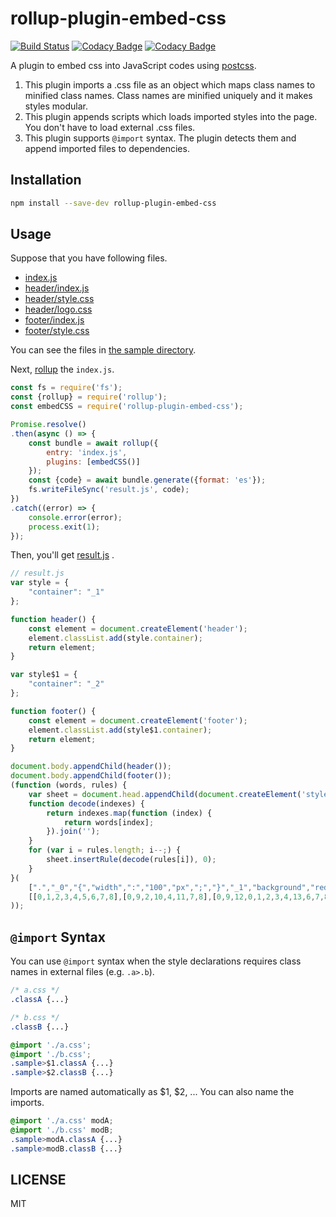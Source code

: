 # rollup-plugin-embed-css

[![Build Status](https://travis-ci.org/kei-ito/rollup-plugin-embed-css.svg?branch=master)](https://travis-ci.org/kei-ito/rollup-plugin-embed-css)
[![Codacy Badge](https://api.codacy.com/project/badge/Grade/9b26fe15174b4c8a86f96bbdc0b00db2)](https://www.codacy.com/app/kei.itof/rollup-plugin-embed-css?utm_source=github.com&amp;utm_medium=referral&amp;utm_content=kei-ito/rollup-plugin-embed-css&amp;utm_campaign=Badge_Grade)
[![Codacy Badge](https://api.codacy.com/project/badge/Coverage/9b26fe15174b4c8a86f96bbdc0b00db2)](https://www.codacy.com/app/kei.itof/rollup-plugin-embed-css?utm_source=github.com&utm_medium=referral&utm_content=kei-ito/rollup-plugin-embed-css&utm_campaign=Badge_Coverage)

A plugin to embed css into JavaScript codes using [postcss](https://github.com/postcss/postcss).

1. This plugin imports a .css file as an object which maps class names to minified class names. Class names are minified uniquely and it makes styles modular.
2. This plugin appends scripts which loads imported styles into the page. You don't have to load external .css files.
3. This plugin supports `@import` syntax. The plugin detects them and append imported files to dependencies.

## Installation

```bash
npm install --save-dev rollup-plugin-embed-css
```

## Usage

Suppose that you have following files.

- [index.js](https://github.com/kei-ito/rollup-plugin-embed-css/tree/master/sample/index.js)
- [header/index.js](https://github.com/kei-ito/rollup-plugin-embed-css/tree/master/sample/header/index.js)
- [header/style.css](https://github.com/kei-ito/rollup-plugin-embed-css/tree/master/sample/header/style.css)
- [header/logo.css](https://github.com/kei-ito/rollup-plugin-embed-css/tree/master/sample/header/logo.css)
- [footer/index.js](https://github.com/kei-ito/rollup-plugin-embed-css/tree/master/sample/footer/index.js)
- [footer/style.css](https://github.com/kei-ito/rollup-plugin-embed-css/tree/master/sample/footer/style.css)

You can see the files in [the sample directory](https://github.com/kei-ito/rollup-plugin-embed-css/tree/master/sample).

Next, [rollup](https://github.com/rollup/rollup) the `index.js`.

```javascript
const fs = require('fs');
const {rollup} = require('rollup');
const embedCSS = require('rollup-plugin-embed-css');

Promise.resolve()
.then(async () => {
	const bundle = await rollup({
		entry: 'index.js',
		plugins: [embedCSS()]
	});
	const {code} = await bundle.generate({format: 'es'});
	fs.writeFileSync('result.js', code);
})
.catch((error) => {
	console.error(error);
	process.exit(1);
});
```

Then, you'll get [result.js](https://github.com/kei-ito/rollup-plugin-embed-css/tree/master/sample/result.js)
.

```javascript
// result.js
var style = {
	"container": "_1"
};

function header() {
	const element = document.createElement('header');
	element.classList.add(style.container);
	return element;
}

var style$1 = {
	"container": "_2"
};

function footer() {
	const element = document.createElement('footer');
	element.classList.add(style$1.container);
	return element;
}

document.body.appendChild(header());
document.body.appendChild(footer());
(function (words, rules) {
	var sheet = document.head.appendChild(document.createElement('style')).sheet;
	function decode(indexes) {
		return indexes.map(function (index) {
			return words[index];
		}).join('');
	}
	for (var i = rules.length; i--;) {
		sheet.insertRule(decode(rules[i]), 0);
	}
}(
	[".","_0","{","width",":","100","px",";","}","_1","background","red",">","200","_2","blue"],
	[[0,1,2,3,4,5,6,7,8],[0,9,2,10,4,11,7,8],[0,9,12,0,1,2,3,4,13,6,7,8],[0,14,2,10,4,15,7,8]]
));
```

## `@import` Syntax

You can use `@import` syntax when the style declarations requires class names in external files (e.g. `.a>.b`).

```css
/* a.css */
.classA {...}
```

```css
/* b.css */
.classB {...}
```

```css
@import './a.css';
@import './b.css';
.sample>$1.classA {...}
.sample>$2.classB {...}
```

Imports are named automatically as $1, $2, ...
You can also name the imports.

```css
@import './a.css' modA;
@import './b.css' modB;
.sample>modA.classA {...}
.sample>modB.classB {...}
```

## LICENSE

MIT
